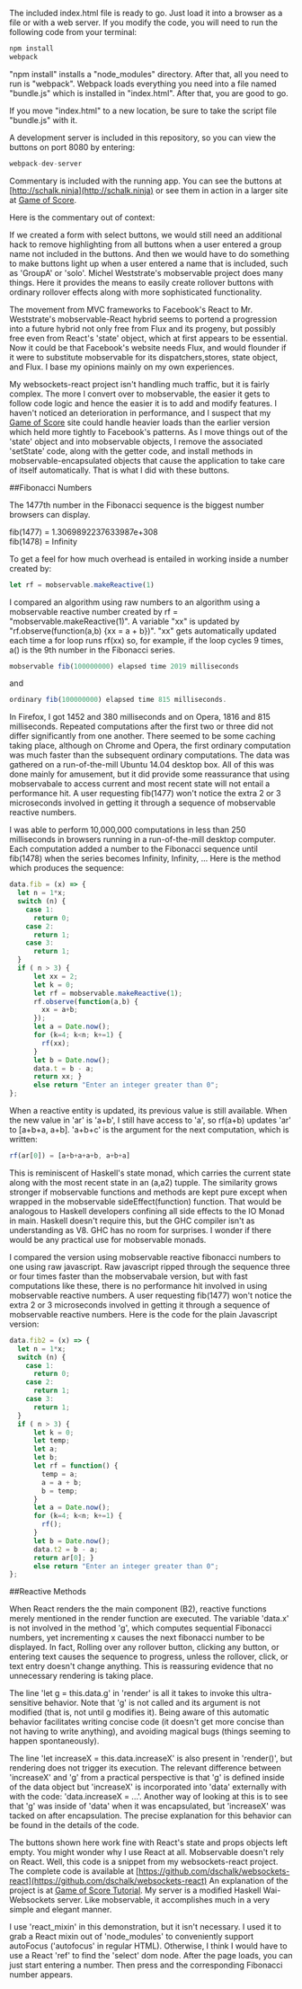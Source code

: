 The included index.html file is ready to go. Just load it into a browser as a file or with a web server.
If you modify the code, you will need to run the following code from your terminal:

```javascript
npm install
webpack
```
"npm install" installs a "node_modules" directory. After that, all you need to run is "webpack". Webpack loads everything you need into a file named "bundle.js" which is installed in "index.html". After that, you are good to go.

If you move "index.html" to a new location, be sure to take the script file "bundle.js" with it.

A development server is included in this repository, so you can view the buttons on port 8080 by entering:

```javascript
webpack-dev-server
```
Commentary is included with the running app. You can see the buttons at [http://schalk.ninja](http://schalk.ninja) or see them in action in a larger site at [Game of Score](http://machinegun.ninja).

   Here is the commentary out of context:

   If we created a form with select buttons, we would still need an additional hack to remove highlighting from all buttons when a user entered a group name not included in the buttons. And then we would have to do something to make buttons light up when a user entered a name that is included, such as 'GroupA' or 'solo'. Michel Weststrate's mobservable project does many things. Here it provides the means to easily create rollover buttons with ordinary rollover effects along with more sophisticated functionality.

   The movement from MVC frameworks to Facebook's React to Mr. Weststrate's mobservable-React hybrid seems to portend a progression into a future hybrid not only free from Flux and its progeny, but possibly free even from React's 'state' object, which at first appears to be essential. Now it could be that Facebook's website needs Flux, and would flounder if it were to substitute mobservable for its dispatchers,stores, state object, and Flux. I base my opinions mainly on my own experiences.

   My websockets-react project isn't handling much traffic, but it is fairly complex. The more I convert over to mobservable, the easier it gets to follow code logic and hence the easier it is to add and modify features. I haven't noticed an deterioration in performance, and I suspect that my [Game of Score](http://machinegun.ninja) site could handle heavier loads than the earlier version which held more tightly to Facebook's patterns.  As I move things out of the 'state' object and into mobservable objects, I remove the associated 'setState' code, along with the getter code, and install methods in mobservable-encapsulated objects that cause the application to take care of itself automatically. That is what I did with these buttons.

##Fibonacci Numbers

The 1477th number in the Fibonacci sequence is the biggest number browsers can display.

fib(1477) =  1.3069892237633987e+308 <br />
fib(1478) = Infinity<br />

To get a feel for how much overhead is entailed in working inside a number created by:
```javascript
let rf = mobservable.makeReactive(1)
```
I compared an algorithm using raw numbers to an algorithm using a mobservable reactive number created by rf = "mobservable.makeReactive(1)". A variable "xx" is updated by "rf.observe(function(a,b) {xx = a + b})". "xx" gets automatically updated each time a for loop runs rf(xx) so, for example, if the loop cycles 9 times, a() is the 9th number in the Fibonacci series.    

```javascript
mobservable fib(100000000) elapsed time 2019 milliseconds
```
 and
 ```javascript
 ordinary fib(100000000) elapsed time 815 milliseconds.
 ```
 In Firefox, I got 1452 and 380 milliseconds and on Opera, 1816 and 815 milliseconds. Repeated computations after the first two or three did not differ significantly from one another. There seemed to be some caching taking place, although on Chrome and Opera, the first ordinary computation was much faster than the subsequent ordinary computations. The data was gathered on a run-of-the-mill Ubuntu 14.04 desktop box.
 All of this was done mainly for amusement, but it did provide some reassurance that using mobservabale to access current and most recent state will not entail a performance hit. A user requesting fib(1477) won't notice the extra 2 or 3 microseconds involved in getting it through a sequence of mobservable reactive numbers.

   I was able to perform 10,000,000 computations in less than 250 milliseconds in browsers running in a run-of-the-mill desktop computer. Each computation added a number to the Fibonacci sequence until fib(1478) when the series becomes Infinity, Infinity, ...  Here is the method which produces the sequence:
   ```javascript
   data.fib = (x) => {
     let n = 1*x;
     switch (n) {
       case 1:
         return 0;
       case 2:
         return 1;
       case 3:
         return 1;
     }
     if ( n > 3) {
         let xx = 2;
         let k = 0;
         let rf = mobservable.makeReactive(1);
         rf.observe(function(a,b) {
           xx = a+b;
         });
         let a = Date.now();
         for (k=4; k<n; k+=1) {
           rf(xx);
         }
         let b = Date.now();
         data.t = b - a;
         return xx; }
         else return "Enter an integer greater than 0";
   };
 ```
  When a reactive entity is updated, its previous value is still available. When the new value in 'ar' is 'a+b', I still have access to 'a', so rf(a+b) updates 'ar' to [a+b+a, a+b]. 'a+b+c' is the argument for the next computation, which is written:
  ```javascript
  rf(ar[0]) = [a+b+a+a+b, a+b+a]
  ```
  This is reminiscent of Haskell's state monad, which carries the current state along with the most recent state in an (a,a2) tupple. The similarity grows stronger if mobservable functions and methods are kept pure except when wrapped in the mobservable sideEffect(function) function. That would be analogous to Haskell developers confining all side effects to the IO Monad in main. Haskell doesn't require this, but the GHC compiler isn't as understanding as V8. GHC has no room for surprises. I wonder if there would be any practical use for mobservable monads.

  I compared the version using mobservable reactive fibonacci numbers to one using raw javascript. Raw javascript ripped through the sequence three or four times faster than the mobservabale version, but with fast computations like these, there is no performance hit involved in using mobservable reactive numbers.  A user requesting fib(1477) won't notice the extra 2 or 3 microseconds involved in getting it through a sequence of mobservable reactive numbers. Here is the code for the plain Javascript version:

  ```javascript
  data.fib2 = (x) => {
    let n = 1*x;
    switch (n) {
      case 1:
        return 0;
      case 2:
        return 1;
      case 3:
        return 1;
    }
    if ( n > 3) {
        let k = 0;
        let temp;
        let a;
        let b;
        let rf = function() {
          temp = a;
          a = a + b;
          b = temp;
        }
        let a = Date.now();
        for (k=4; k<n; k+=1) {
          rf();
        }
        let b = Date.now();
        data.t2 = b - a;
        return ar[0]; }
        else return "Enter an integer greater than 0";
  };
  ```
##Reactive Methods

When React renders the the main component (B2), reactive functions merely mentioned in the render function are executed. The variable 'data.x' is not involved in the method 'g', which computes sequential Fibonacci numbers, yet incrementing x causes the next fibonacci number to be displayed. In fact, Rolling over any rollover button, clicking any button, or entering text causes the sequence to progress, unless the rollover, click, or text entry doesn't change anything. This is reassuring evidence that no unnecessary rendering is taking place.


The line 'let g = this.data.g' in 'render' is all it takes to invoke this ultra-sensitive behavior. Note that 'g' is not called and its argument is not modified (that is, not until g modifies it). Being aware of this automatic behavior facilitates writing concise code (it doesn't get more concise than not having to write anything), and avoiding magical bugs (things seeming to happen spontaneously).

  The line 'let increaseX = this.data.increaseX' is also present in 'render()', but rendering does not trigger its execution. The relevant difference between 'increaseX' and 'g' from a practical perspective is that 'g' is defined inside of the data object but 'increaseX' is incorporated into 'data' externally with with the code: 'data.increaseX = ...'. Another way of looking at this is to see that 'g' was inside of 'data' when it was encapsulated, but 'increaseX' was tacked on after encapsulation. The precise explanation for this behavior can be found in the details of the code.

  The buttons shown here work fine with React's state and props objects left empty. You might wonder why I use React at all. Mobservable doesn't rely on React. Well, this code is a snippet from my websockets-react project. The complete code is available at [https://github.com/dschalk/websockets-react](https://github.com/dschalk/websockets-react) An explanation of the project is at [Game of Score Tutorial](https://www.fpcomplete.com/user/dschalk/Websockets%20Game%20of%20Score). My server is a modified Haskell Wai-Websockets server. Like mobservable, it accomplishes much in a very simple and elegant manner.

  I use 'react_mixin' in this demonstration, but it isn't necessary. I used it to grab a React mixin out of 'node_modules' to conveniently support autoFocus ('autofocus' in regular HTML). Otherwise, I think I would have to use a React 'ref' to find the 'select' dom node. After the page loads, you can just start entering a number. Then press <ENTER> and the corresponding Fibonacci number appears.

